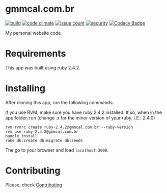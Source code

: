 gmmcal.com.br
=============

[![build](https://travis-ci.org/gmmcal/gmmcal.com.br.svg?branch=master)](https://travis-ci.org/gmmcal/gmmcal.com.br)
[![code climate](https://codeclimate.com/github/gmmcal/gmmcal.com.br/badges/gpa.svg)](https://codeclimate.com/github/gmmcal/gmmcal.com.br)
[![issue count](https://codeclimate.com/github/gmmcal/gmmcal.com.br/badges/issue_count.svg)](https://codeclimate.com/github/gmmcal/gmmcal.com.br)
[![security](https://hakiri.io/github/gmmcal/gmmcal.com.br/master.svg)](https://hakiri.io/github/gmmcal/gmmcal.com.br/master)
[![Codacy Badge](https://api.codacy.com/project/badge/Grade/286000d0699b4b6fa5563c5d91e6c551)](https://www.codacy.com/app/gmmcal/gmmcal.com.br?utm_source=github.com&amp;utm_medium=referral&amp;utm_content=gmmcal/gmmcal.com.br&amp;utm_campaign=Badge_Grade)

My personal website code

# Requirements

This app was built using ruby 2.4.2.

# Installing

After cloning this app, run the following commands:

If you use RVM, make sure you have ruby 2.4.2 installed. If so, when in the app folder, run (change .x for the minor version of your ruby. I.E.: 2.4.0)

```
rvm rvmrc create ruby-2.4.2@gmmcal.com.br --ruby-version
rvm use ruby-2.4.2@gmmcal.com.br
bundle install
rake db:create db:migrate db:seeds
```

The go to your browser and load ```localhost:3000```.

# Contributing

Please, check [Contributing](https://github.com/gmmcal/gmmcal.com.br/blob/master/CONTRIBUTING.md)

